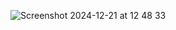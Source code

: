 
![Screenshot 2024-12-21 at 12 48 33](https://github.com/user-attachments/assets/86146ab2-0e96-48ca-8e80-865e9a811d9a)
